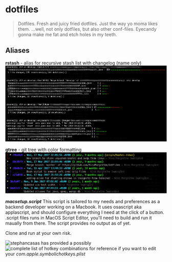 dotfiles
========

>Dotfiles. Fresh and juicy fried dotfiles. Just the way yo moma likes them.
>...well, not only dotfiles, but also other conf-files. 
>Eyecandy gonna make me fat and etch holes in my teeth.

## Aliases

**rstash** - alias for recursive stash list with changelog (name only)
![Recursive stash with changelog](doc/img/rstash.png)

**gtree** - git tree with color formatting
![](doc/img/gtree.png)

***macsetup.script***
This script is tailored to my needs and preferences as a backend developer working on a Macbook.
It uses osascript aka applascript, and should configure everything I need at the click of a button.
.script files runs in MacOS Script Editor, you'll need to build and run it maually from there. 
The script provides no output as of yet. 

Clone and run at your own risk.

![stephancasas](https://github.com/stephancasas) has provided a possibly ![complete list of hotkey combinations](https://gist.github.com/stephancasas/74c4621e2492fb875f0f42778d432973) for reference if you want to edit your _com.apple.symbolichotkeys.plist_
